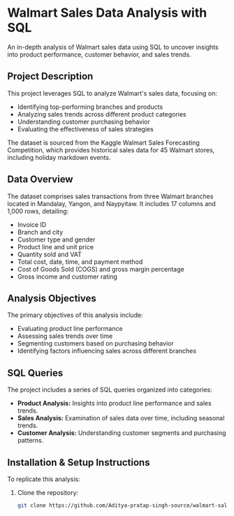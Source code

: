 # Walmart Sales Data Analysis with SQL

An in-depth analysis of Walmart sales data using SQL to uncover insights into product performance, customer behavior, and sales trends.

## Project Description

This project leverages SQL to analyze Walmart's sales data, focusing on:
- Identifying top-performing branches and products
- Analyzing sales trends across different product categories
- Understanding customer purchasing behavior
- Evaluating the effectiveness of sales strategies

The dataset is sourced from the Kaggle Walmart Sales Forecasting Competition, which provides historical sales data for 45 Walmart stores, including holiday markdown events.

## Data Overview

The dataset comprises sales transactions from three Walmart branches located in Mandalay, Yangon, and Naypyitaw. It includes 17 columns and 1,000 rows, detailing:
- Invoice ID
- Branch and city
- Customer type and gender
- Product line and unit price
- Quantity sold and VAT
- Total cost, date, time, and payment method
- Cost of Goods Sold (COGS) and gross margin percentage
- Gross income and customer rating

## Analysis Objectives

The primary objectives of this analysis include:
- Evaluating product line performance
- Assessing sales trends over time
- Segmenting customers based on purchasing behavior
- Identifying factors influencing sales across different branches

## SQL Queries

The project includes a series of SQL queries organized into categories:
- **Product Analysis:** Insights into product line performance and sales trends.
- **Sales Analysis:** Examination of sales data over time, including seasonal trends.
- **Customer Analysis:** Understanding customer segments and purchasing patterns.

## Installation & Setup Instructions

To replicate this analysis:
1. Clone the repository:
   ```bash
   git clone https://github.com/Aditya-pratap-singh-source/walmart-sales-sql.git
